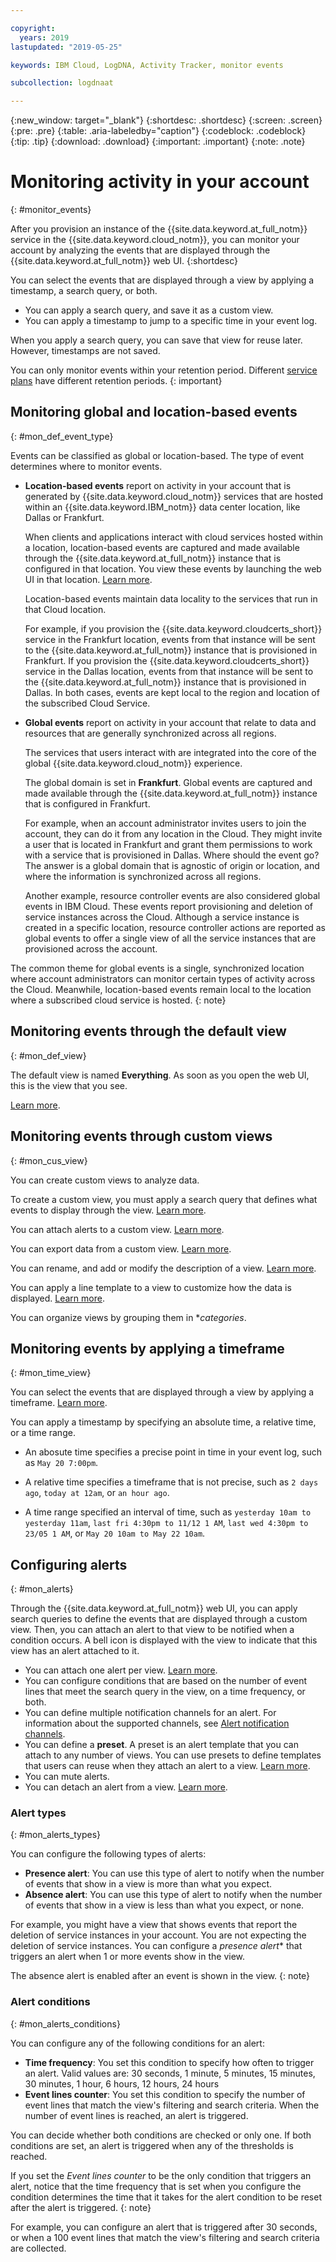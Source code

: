 ```yaml
---

copyright:
  years: 2019
lastupdated: "2019-05-25"

keywords: IBM Cloud, LogDNA, Activity Tracker, monitor events

subcollection: logdnaat

---
```


{:new_window: target="_blank"}
{:shortdesc: .shortdesc}
{:screen: .screen}
{:pre: .pre}
{:table: .aria-labeledby="caption"}
{:codeblock: .codeblock}
{:tip: .tip}
{:download: .download}
{:important: .important}
{:note: .note}


# Monitoring activity in your account
{: #monitor_events}

After you provision an instance of the {{site.data.keyword.at_full_notm}} service in the {{site.data.keyword.cloud_notm}}, you can monitor your account by analyzing the events that are displayed through the {{site.data.keyword.at_full_notm}} web UI.
{:shortdesc}

You can select the events that are displayed through a view by applying a timestamp, a search query, or both.

* You can apply a search query, and save it as a custom view. 
* You can apply a timestamp to jump to a specific time in your event log. 

When you apply a search query, you can save that view for reuse later. However, timestamps are not saved.

You can only monitor events within your retention period. Different [service plans](/docs/services/Activity-Tracker-with-LogDNA?topic=logdnaat-service_plan) have different retention periods.
{: important}

## Monitoring global and location-based events
{: #mon_def_event_type}

Events can be classified as global or location-based. The type of event determines where to monitor events.

* **Location-based events** report on activity in your account that is generated by {{site.data.keyword.cloud_notm}} services that are hosted within an {{site.data.keyword.IBM_notm}} data center location, like Dallas or Frankfurt. 

    When clients and applications interact with cloud services hosted within a location, location-based events are captured and made available through the {{site.data.keyword.at_full_notm}} instance that is configured in that location. You view these events by launching the web UI in that location. [Learn more](/docs/services/Activity-Tracker-with-LogDNA?topic=logdnaat-launch).
    
    Location-based events maintain data locality to the services that run in that Cloud location.

    For example, if you provision the {{site.data.keyword.cloudcerts_short}} service in the Frankfurt location, events from that instance will be sent to the {{site.data.keyword.at_full_notm}} instance that is provisioned in Frankfurt. If you provision the {{site.data.keyword.cloudcerts_short}} service in the Dallas location, events from that instance will be sent to the {{site.data.keyword.at_full_notm}} instance that is provisioned in Dallas. In both cases, events are kept local to the region and location of the subscribed Cloud Service.

* **Global events** report on activity in your account that relate to data and resources that are generally synchronized across all regions. 

    The services that users interact with are integrated into the core of the global {{site.data.keyword.cloud_notm}} experience.

    The global domain is set in **Frankfurt**. Global events are captured and made available through the {{site.data.keyword.at_full_notm}} instance that is configured in Frankfurt.

    For example, when an account administrator invites users to join the account, they can do it from any location in the Cloud. They might invite a user that is located in Frankfurt and grant them permissions to work with a service that is provisioned in Dallas. Where should the event go? The answer is a global domain that is agnostic of origin or location, and where the information is synchronized across all regions.
    
    Another example, resource controller events are also considered global events in IBM Cloud. These events report provisioning and deletion of service instances across the Cloud. Although a service instance is created in a specific location, resource controller actions are reported as global events to offer a single view of all the service instances that are provisioned across the account.

The common theme for global events is a single, synchronized location where account administrators can monitor certain types of activity across the Cloud. Meanwhile, location-based events remain local to the location where a subscribed cloud service is hosted.
{: note}

## Monitoring events through the default view
{: #mon_def_view}

The default view is named **Everything**. As soon as you open the web UI, this is the view that you see.

[Learn more](/docs/services/Activity-Tracker-with-LogDNA?topic=logdnaat-view_events#view_events_step1).


## Monitoring events through custom views
{: #mon_cus_view}

You can create custom views to analyze data. 

To create a custom view, you must apply a search query that defines what events to display through the view. [Learn more](/docs/services/Activity-Tracker-with-LogDNA?topic=logdnaat-view_events#view_events_step2).

You can attach alerts to a custom view. [Learn more](/docs/services/Activity-Tracker-with-LogDNA?topic=logdnaat-alerts).

You can export data from a custom view. [Learn more](/docs/services/Activity-Tracker-with-LogDNA?topic=logdnaat-export).

You can rename, and add or modify the description of a view. [Learn more](/docs/services/Activity-Tracker-with-LogDNA?topic=logdnaat-views#views_step5).

You can apply a line template to a view to customize how the data is displayed. [Learn more](/docs/services/Activity-Tracker-with-LogDNA?topic=logdnaat-views#views_step4).

You can organize views by grouping them in **categories*.


## Monitoring events by applying a timeframe
{: #mon_time_view}

You can select the events that are displayed through a view by applying a timeframe. [Learn more](/docs/services/Activity-Tracker-with-LogDNA?topic=logdnaat-view_events#view_events_step3).

You can apply a timestamp by specifying an absolute time, a relative time, or a time range.

* An abosute time specifies a precise point in time in your event log, such as `May 20 7:00pm`.
    
* A relative time specifies a timeframe that is not precise, such as `2 days ago`, `today at 12am`, or `an hour ago`.

* A time range specified an interval of time, such as `yesterday 10am to yesterday 11am`, `last fri 4:30pm to 11/12 1 AM`, `last wed 4:30pm to 23/05 1 AM`, or `May 20 10am to May 22 10am`. 




## Configuring alerts
{: #mon_alerts}

Through the {{site.data.keyword.at_full_notm}} web UI, you can apply search queries to define the events that are displayed through a custom view. Then, you can attach an alert to that view to be notified when a condition occurs. A bell icon is displayed with the view to indicate that this view has an alert attached to it.

* You can attach one alert per view. [Learn more](/docs/services/Activity-Tracker-with-LogDNA?topic=logdnaat-alerts#alerts_delete_view).
* You can configure conditions that are based on the number of event lines that meet the search query in the view, on a time frequency, or both.
* You can define multiple notification channels for an alert. For information about the supported channels, see [Alert notification channels](/docs/services/Activity-Tracker-with-LogDNA?topic=logdnaat-channels).
* You can define a **preset**. A preset is an alert template that you can attach to any number of views. You can use presets to define templates that users can reuse when they attach an alert to a view. [Learn more](/docs/services/Activity-Tracker-with-LogDNA?topic=logdnaat-alerts#alerts_step3).
* You can mute alerts. 
* You can detach an alert from a view. [Learn more](/docs/services/Activity-Tracker-with-LogDNA?topic=logdnaat-alerts#alerts_delete_view).

### Alert types
{: #mon_alerts_types}

You can configure the following types of alerts:

* **Presence alert**: You can use this type of alert to notify when the number of events that show in a view is more than what you expect. 
* **Absence alert**: You can use this type of alert to notify when the number of events that show in a view is less than what you expect, or none. 

For example, you might have a view that shows events that report the deletion of service instances in your account. You are not expecting the deletion of service instances. You can configure a *presence alert** that triggers an alert when 1 or more events show in the view.

The absence alert is enabled after an event is shown in the view.
{: note}


### Alert conditions
{: #mon_alerts_conditions}

You can configure any of the following conditions for an alert:

* **Time frequency**: You set this condition to specify how often to trigger an alert. Valid values are: 30 seconds, 1 minute, 5 minutes, 15 minutes, 30 minutes, 1 hour, 6 hours, 12 hours, 24 hours
* **Event lines counter**: You set this condition to specify the number of event lines that match the view's filtering and search criteria. When the number of event lines is reached, an alert is triggered.

You can decide whether both conditions are checked or only one. If both conditions are set, an alert is triggered when any of the thresholds is reached. 

If you set the *Event lines counter* to be the only condition that triggers an alert, notice that the time frequency that is set when you configure the condition determines the time that it takes for the alert condition to be reset after the alert is triggered.
{: note}

For example, you can configure an alert that is triggered after 30 seconds, or when a 100 event lines that match the view's filtering and search criteria are collected.













